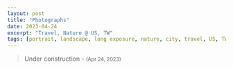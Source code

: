 ```yaml
---
layout: post
title: "Photographs"
date: 2023-04-24
excerpt: "Travel, Nature @ US, TW"
tags: [portrait, landscape, long exposure, nature, city, travel, US, TW]
---
```


> Under construction - <small>(Apr 24, 2023)</small> <br/>

<br/>